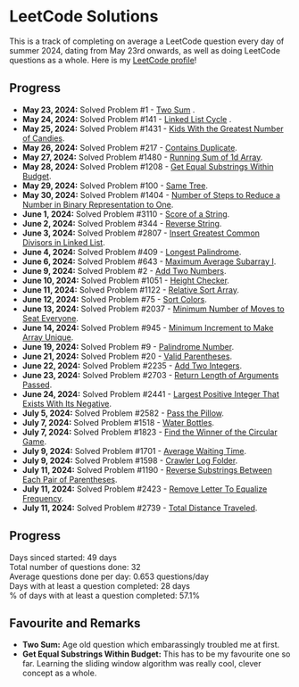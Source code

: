 # LeetCode Solutions

This is a track of completing on average a LeetCode question every day of summer 2024, dating from May 23rd onwards, as well as doing LeetCode questions as a whole. 
Here is my [LeetCode profile](https://leetcode.com/u/keshankathi/)!

## Progress

- **May 23, 2024:** Solved Problem #1 - [Two Sum](https://leetcode.com/problems/two-sum/description/) .
- **May 24, 2024:** Solved Problem #141 - [Linked List Cycle](https://leetcode.com/problems/linked-list-cycle/description/) .
- **May 25, 2024:** Solved Problem #1431 - [Kids With the Greatest Number of Candies](https://leetcode.com/problems/kids-with-the-greatest-number-of-candies/description/).
- **May 26, 2024:** Solved Problem #217 - [Contains Duplicate](https://leetcode.com/problems/contains-duplicate/description/).
- **May 27, 2024:** Solved Problem #1480 - [Running Sum of 1d Array](https://leetcode.com/problems/running-sum-of-1d-array/description/).
- **May 28, 2024:** Solved Problem #1208 - [Get Equal Substrings Within Budget](https://leetcode.com/problems/get-equal-substrings-within-budget/description).
- **May 29, 2024:** Solved Problem #100 - [Same Tree](https://leetcode.com/problems/same-tree/description).
- **May 30, 2024:** Solved Problem #1404 - [Number of Steps to Reduce a Number in Binary Representation to One](https://leetcode.com/problems/number-of-steps-to-reduce-a-number-in-binary-representation-to-one/description/).
- **June 1, 2024:** Solved Problem #3110 - [Score of a String](https://leetcode.com/problems/score-of-a-string/description/).
- **June 2, 2024:** Solved Problem #344 - [Reverse String](https://leetcode.com/problems/reverse-string/description/).
- **June 3, 2024:** Solved Problem #2807 - [Insert Greatest Common Divisors in Linked List](https://leetcode.com/problems/insert-greatest-common-divisors-in-linked-list/description/).
- **June 4, 2024:** Solved Problem #409 - [Longest Palindrome](https://leetcode.com/problems/longest-palindrome/description/).
- **June 6, 2024:** Solved Problem #643 - [Maximum Average Subarray I](https://leetcode.com/problems/maximum-average-subarray-i/description/).
- **June 9, 2024:** Solved Problem #2 - [Add Two Numbers](https://leetcode.com/problems/add-two-numbers/description/).
- **June 10, 2024:** Solved Problem #1051 - [Height Checker](https://leetcode.com/problems/height-checker/description/).
- **June 11, 2024:** Solved Problem #1122 - [Relative Sort Array](https://leetcode.com/problems/relative-sort-array/description/).
- **June 12, 2024:** Solved Problem #75 - [Sort Colors](https://leetcode.com/problems/sort-colors/description/).
- **June 13, 2024:** Solved Problem #2037 - [Minimum Number of Moves to Seat Everyone](https://leetcode.com/problems/minimum-number-of-moves-to-seat-everyone/description/).
- **June 14, 2024:** Solved Problem #945 - [Minimum Increment to Make Array Unique](https://leetcode.com/problems/minimum-number-of-moves-to-seat-everyone/description/).
- **June 19, 2024:** Solved Problem #9 - [Palindrome Number](https://leetcode.com/problems/palindrome-number/description//).
- **June 21, 2024:** Solved Problem #20 - [Valid Parentheses](https://leetcode.com/problems/valid-parentheses/description/).
- **June 22, 2024:** Solved Problem #2235 - [Add Two Integers](https://leetcode.com/problems/add-two-integers/description/).
- **June 23, 2024:** Solved Problem #2703 - [Return Length of Arguments Passed](https://leetcode.com/problems/return-length-of-arguments-passed/description/).
- **June 24, 2024:** Solved Problem #2441 - [Largest Positive Integer That Exists With Its Negative](https://leetcode.com/problems/largest-positive-integer-that-exists-with-its-negative/description/).
- **July 5, 2024:** Solved Problem #2582 - [Pass the Pillow](https://leetcode.com/problems/pass-the-pillow/description/).
- **July 7, 2024:** Solved Problem #1518 - [Water Bottles](https://leetcode.com/problems/return-length-of-arguments-passed/description/).
- **July 7, 2024:** Solved Problem #1823 - [Find the Winner of the Circular Game](https://leetcode.com/problems/find-the-winner-of-the-circular-game/description/).
- **July 9, 2024:** Solved Problem #1701 - [Average Waiting Time](https://leetcode.com/problems/average-waiting-time/description/).
- **July 9, 2024:** Solved Problem #1598 - [Crawler Log Folder](https://leetcode.com/problems/crawler-log-folder/description/).
- **July 11, 2024:** Solved Problem #1190 - [Reverse Substrings Between Each Pair of Parentheses](https://leetcode.com/problems/reverse-substrings-between-each-pair-of-parentheses/description/).
- **July 11, 2024:** Solved Problem #2423 - [Remove Letter To Equalize Frequency](https://leetcode.com/problems/remove-letter-to-equalize-frequency/description/).
- **July 11, 2024:** Solved Problem #2739 - [Total Distance Traveled](https://leetcode.com/problems/total-distance-traveled/).
  
## Progress
Days sinced started: 49 days </br>
Total number of questions done: 32 </br>
Average questions done per day: 0.653 questions/day </br>
Days with at least a question completed: 28 days </br>
% of days with at least a question completed: 57.1% </br>


## Favourite and Remarks
- **Two Sum:** Age old question which embarassingly troubled me at first.
- **Get Equal Substrings Within Budget:** This has to be my favourite one so far. Learning the sliding window algorithm was really cool, clever concept as a whole.
